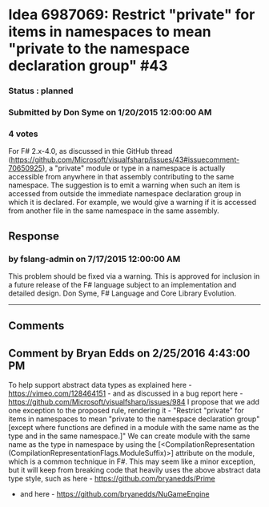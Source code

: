# Idea 6987069: Restrict "private" for items in namespaces to mean "private to the namespace declaration group" #43 #

### Status : planned

### Submitted by Don Syme on 1/20/2015 12:00:00 AM

### 4 votes

For F# 2.x-4.0, as discussed in thie GitHub thread (https://github.com/Microsoft/visualfsharp/issues/43#issuecomment-70650925), a "private" module or type in a namespace is actually accessible from anywhere in that assembly contributing to the same namespace.
The suggestion is to emit a warning when such an item is accessed from outside the immediate namespace declaration group in which it is declared. For example, we would give a warning if it is accessed from another file in the same namespace in the same assembly.



## Response 
### by fslang-admin on 7/17/2015 12:00:00 AM

This problem should be fixed via a warning.
This is approved for inclusion in a future release of the F# language subject to an implementation and detailed design.
Don Syme, F# Language and Core Library Evolution.

------------------------
## Comments


## Comment by Bryan Edds on 2/25/2016 4:43:00 PM
To help support abstract data types as explained here - https://vimeo.com/128464151 - and as discussed in a bug report here - https://github.com/Microsoft/visualfsharp/issues/984
I propose that we add one exception to the proposed rule, rendering it -
"Restrict "private" for items in namespaces to mean "private to the namespace declaration group" [except where functions are defined in a module with the same name as the type and in the same namespace.]"
We can create module with the same name as the type in namespace by using the [<CompilationRepresentation (CompilationRepresentationFlags.ModuleSuffix)>] attribute on the module, which is a common technique in F#.
This may seem like a minor exception, but it will keep from breaking code that heavily uses the above abstract data type style, such as here - https://github.com/bryanedds/Prime
- and here - https://github.com/bryanedds/NuGameEngine

